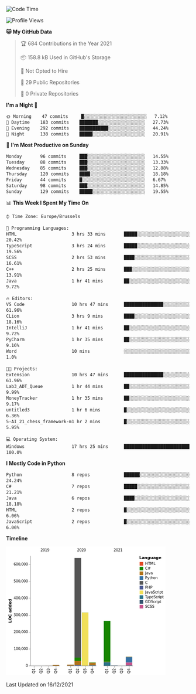 <!--START_SECTION:waka-->
![Code Time](http://img.shields.io/badge/Code%20Time-59%20hrs%2031%20mins-blue)

![Profile Views](http://img.shields.io/badge/Profile%20Views-1-blue)

**🐱 My GitHub Data** 

> 🏆 684 Contributions in the Year 2021
 > 
> 📦 158.8 kB Used in GitHub's Storage 
 > 
> 🚫 Not Opted to Hire
 > 
> 📜 29 Public Repositories 
 > 
> 🔑 0 Private Repositories  
 > 
**I'm a Night 🦉** 

```text
🌞 Morning    47 commits     █░░░░░░░░░░░░░░░░░░░░░░░░   7.12% 
🌆 Daytime    183 commits    ███████░░░░░░░░░░░░░░░░░░   27.73% 
🌃 Evening    292 commits    ███████████░░░░░░░░░░░░░░   44.24% 
🌙 Night      138 commits    █████░░░░░░░░░░░░░░░░░░░░   20.91%

```
📅 **I'm Most Productive on Sunday** 

```text
Monday       96 commits     ███░░░░░░░░░░░░░░░░░░░░░░   14.55% 
Tuesday      88 commits     ███░░░░░░░░░░░░░░░░░░░░░░   13.33% 
Wednesday    85 commits     ███░░░░░░░░░░░░░░░░░░░░░░   12.88% 
Thursday     120 commits    ████░░░░░░░░░░░░░░░░░░░░░   18.18% 
Friday       44 commits     █░░░░░░░░░░░░░░░░░░░░░░░░   6.67% 
Saturday     98 commits     ███░░░░░░░░░░░░░░░░░░░░░░   14.85% 
Sunday       129 commits    █████░░░░░░░░░░░░░░░░░░░░   19.55%

```


📊 **This Week I Spent My Time On** 

```text
⌚︎ Time Zone: Europe/Brussels

💬 Programming Languages: 
HTML                     3 hrs 33 mins       █████░░░░░░░░░░░░░░░░░░░░   20.42% 
TypeScript               3 hrs 24 mins       █████░░░░░░░░░░░░░░░░░░░░   19.56% 
SCSS                     2 hrs 53 mins       ████░░░░░░░░░░░░░░░░░░░░░   16.61% 
C++                      2 hrs 25 mins       ███░░░░░░░░░░░░░░░░░░░░░░   13.91% 
Java                     1 hr 41 mins        ██░░░░░░░░░░░░░░░░░░░░░░░   9.72%

🔥 Editors: 
VS Code                  10 hrs 47 mins      ███████████████░░░░░░░░░░   61.96% 
CLion                    3 hrs 9 mins        ████░░░░░░░░░░░░░░░░░░░░░   18.16% 
IntelliJ                 1 hr 41 mins        ██░░░░░░░░░░░░░░░░░░░░░░░   9.72% 
PyCharm                  1 hr 35 mins        ██░░░░░░░░░░░░░░░░░░░░░░░   9.16% 
Word                     10 mins             ░░░░░░░░░░░░░░░░░░░░░░░░░   1.0%

🐱‍💻 Projects: 
Extension                10 hrs 47 mins      ███████████████░░░░░░░░░░   61.96% 
Lab3_ADT_Queue           1 hr 44 mins        ██░░░░░░░░░░░░░░░░░░░░░░░   9.99% 
MoneyTracker             1 hr 35 mins        ██░░░░░░░░░░░░░░░░░░░░░░░   9.17% 
untitled3                1 hr 6 mins         █░░░░░░░░░░░░░░░░░░░░░░░░   6.36% 
5-AI_21_chess_framework-m1 hr 2 mins         █░░░░░░░░░░░░░░░░░░░░░░░░   5.95%

💻 Operating System: 
Windows                  17 hrs 25 mins      █████████████████████████   100.0%

```

**I Mostly Code in Python** 

```text
Python                   8 repos             ██████░░░░░░░░░░░░░░░░░░░   24.24% 
C#                       7 repos             █████░░░░░░░░░░░░░░░░░░░░   21.21% 
Java                     6 repos             ████░░░░░░░░░░░░░░░░░░░░░   18.18% 
HTML                     2 repos             █░░░░░░░░░░░░░░░░░░░░░░░░   6.06% 
JavaScript               2 repos             █░░░░░░░░░░░░░░░░░░░░░░░░   6.06%

```


**Timeline**

![Chart not found](https://raw.githubusercontent.com/Arafa42/Arafa42/main/charts/bar_graph.png) 


 Last Updated on 16/12/2021
<!--END_SECTION:waka-->


<!-- 
[![Hits](https://hits.seeyoufarm.com/api/count/incr/badge.svg?url=https%3A%2F%2Fgithub.com%2FArafa42&count_bg=%23455AF3&title_bg=%23262D3B&icon=github.svg&icon_color=%23588EF7&title=visitors&edge_flat=false)](https://hits.seeyoufarm.com)
 -->

